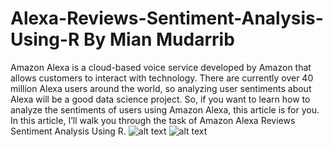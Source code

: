 # Alexa-Reviews-Sentiment-Analysis-Using-R By Mian Mudarrib 
Amazon Alexa is a cloud-based voice service developed by Amazon that allows customers to interact with technology. There are currently over 40 million Alexa users around the world, so analyzing user sentiments about Alexa will be a good data science project. So, if you want to learn how to analyze the sentiments of users using Amazon Alexa, this article is for you. In this article, I’ll walk you through the task of Amazon Alexa Reviews Sentiment Analysis Using R.
![alt text](https://i.ibb.co/RH7ZpYS/alexa1.png)
![alt text](https://i.ibb.co/vP8wv70/alexa2.png)
